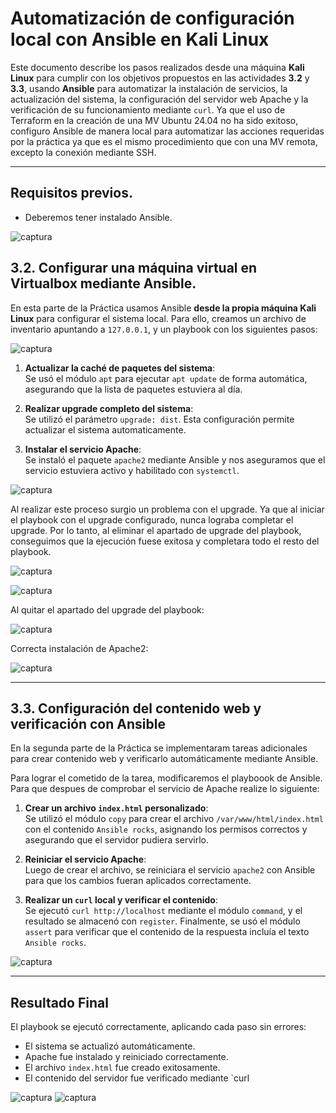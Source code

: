 # Automatización de configuración local con Ansible en Kali Linux

Este documento describe los pasos realizados desde una máquina **Kali Linux** para cumplir con los objetivos propuestos en las actividades **3.2** y **3.3**, usando **Ansible** para automatizar la instalación de servicios, la actualización del sistema, la configuración del servidor web Apache y la verificación de su funcionamiento mediante `curl`.
Ya que el uso de Terraform en la creación de una MV Ubuntu 24.04 no ha sido exitoso, configuro Ansible de manera local para automatizar las acciones requeridas por la práctica ya que es el mismo procedimiento que con una MV remota, excepto la conexión mediante SSH.

---

## Requisitos previos.

- Deberemos tener instalado Ansible.

![captura](images_ansible/Captura1.PNG)

## 3.2. Configurar una máquina virtual en Virtualbox mediante Ansible.

En esta parte de la Práctica usamos Ansible **desde la propia máquina Kali Linux** para configurar el sistema local. Para ello, creamos un archivo de inventario apuntando a `127.0.0.1`, y un playbook con los siguientes pasos:

![captura](images_ansible/Captura3.PNG)

1. **Actualizar la caché de paquetes del sistema**:  
   Se usó el módulo `apt` para ejecutar `apt update` de forma automática, asegurando que la lista de paquetes estuviera al día.

2. **Realizar upgrade completo del sistema**:  
   Se utilizó el parámetro `upgrade: dist`. Esta configuración permite actualizar el sistema automaticamente.

3. **Instalar el servicio Apache**:  
   Se instaló el paquete `apache2` mediante Ansible y nos aseguramos que el servicio estuviera activo y habilitado con `systemctl`.

![captura](images_ansible/Captura4.PNG)

Al realizar este proceso surgio un problema con el upgrade. Ya que al iniciar el playbook con el upgrade configurado, nunca lograba completar el upgrade. Por lo tanto, al eliminar el apartado de upgrade del playbook, conseguimos que la ejecución fuese exitosa y completara todo el resto del playbook.

![captura](images_ansible/Captura7.PNG)

![captura](images_ansible/Captura8.PNG)

Al quitar el apartado del upgrade del playbook:

![captura](images_ansible/Captura9.PNG)

Correcta instalación de Apache2:

![captura](images_ansible/Captura10.PNG)

---

## 3.3. Configuración del contenido web y verificación con Ansible

En la segunda parte de la Práctica se implementaram tareas adicionales para crear contenido web y verificarlo automáticamente mediante Ansible.

Para lograr el cometido de la tarea, modificaremos el playboook de Ansible. Para que despues de comprobar el servicio de Apache realize lo siguiente:

1. **Crear un archivo `index.html` personalizado**:  
   Se utilizó el módulo `copy` para crear el archivo `/var/www/html/index.html` con el contenido `Ansible rocks`, asignando los permisos correctos y asegurando que el servidor pudiera servirlo.

2. **Reiniciar el servicio Apache**:  
   Luego de crear el archivo, se reiniciara el servicio `apache2` con Ansible para que los cambios fueran aplicados correctamente.

3. **Realizar un `curl` local y verificar el contenido**:  
   Se ejecutó `curl http://localhost` mediante el módulo `command`, y el resultado se almacenó con `register`. Finalmente, se usó el módulo `assert` para verificar que el contenido de la respuesta incluía el texto `Ansible rocks`.

![captura](images_ansible/Captura11.PNG)

---

## Resultado Final

El playbook se ejecutó correctamente, aplicando cada paso sin errores:

- El sistema se actualizó automáticamente.
- Apache fue instalado y reiniciado correctamente.
- El archivo `index.html` fue creado exitosamente.
- El contenido del servidor fue verificado mediante `curl

![captura](images_ansible/Captura12.PNG)
![captura](images_ansible/Captura13.PNG)
